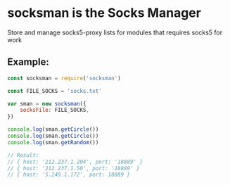 # socksman is the Socks Manager
Store and manage socks5-proxy lists for modules that requires socks5 for work

Example:
--------

```javascript
const socksman = require('socksman')

const FILE_SOCKS = 'socks.txt'

var sman = new socksman({
	socksFile: FILE_SOCKS,
})

console.log(sman.getCircle())
console.log(sman.getCircle())
console.log(sman.getRandom())

// Result:
// { host: '212.237.1.204', port: '18889' }
// { host: '212.237.1.50', port: '18889' }
// { host: '5.249.1.172', port: 18889 }
```
